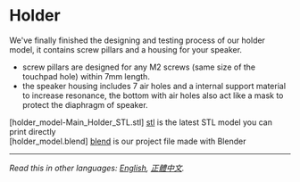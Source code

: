 # Holder  

We've finally finished the designing and testing process of our holder model, it contains screw pillars and a housing for  your speaker.  
  
 - screw pillars are designed for any M2 screws (same size of the touchpad hole) within 7mm length.  
 - the speaker housing includes 7 air holes and a internal support material to increase resonance, the bottom with air holes also act like a mask to protect the diaphragm of speaker.  

 [holder_model-Main_Holder_STL.stl] [stl] is the latest STL model you can print directly  
 [holder_model.blend] [blend] is our project file made with Blender  
  
***
  
*Read this in other languages: [English](README.en.md), [正體中文](README.md).*  
  
   [stl]: <holder_model-Main_Holder_STL.stl>  
   [blend]: <holder_model.blend>  
   
